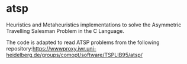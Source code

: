# atsp
Heuristics and Metaheuristics implementations to solve the 
Asymmetric Travelling Salesman Problem in the C Language.

The code is adapted to read ATSP problems from the 
following repository:https://wwwproxy.iwr.uni-heidelberg.de/groups/comopt/software/TSPLIB95/atsp/
